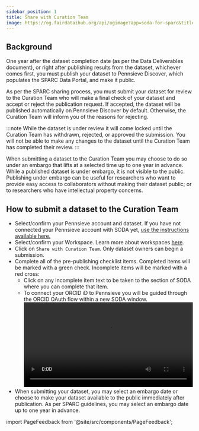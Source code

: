 ```yaml
---
sidebar_position: 1
title: Share with Curation Team
image: https://og.fairdataihub.org/api/ogimage?app=soda-for-sparc&title=Share%20with%20the%20Curation%20Team&description=Disseminate%20Dataset
---
```


## Background

One year after the dataset completion date (as per the Data Deliverables document), or right after publishing results from the dataset, whichever comes first, you must publish
your dataset to Pennsieve Discover, which populates the SPARC Data Portal, and make it public.

As per the SPARC sharing process, you must submit your dataset for review to the Curation Team who will make a final check of your dataset and accept or reject the
publication request. If accepted, the dataset will be published automatically on Pennsieve Discover by default. Otherwise, the Curation Team will inform you of the
reasons for rejecting.

:::note
While the dataset is under review it will come locked until the Curation Team has withdrawn, rejected, or approved the submission. You will not be able to make any changes
to the dataset until the Curation Team has completed their review.
:::

When submitting a dataset to the Curation Team you may choose to do so under an embargo that lifts at a selected time up to one year in advance. While a published dataset is
under embargo, it is not visible to the public. Publishing under embargo can be useful for researchers who want to provide easy access to collaborators without making their
dataset public; or to researchers who have intellectual property concerns.

## How to submit a dataset to the Curation Team

- Select/confirm your Pennsieve account and dataset. If you have not connected your Pennsieve account with SODA yet,
  [use the instructions available here.](../../connecting-to-pennsieve/connecting-with-username-password)
- Select/confirm your Workspace. Learn more about workspaces [here](../../how-to/how-to-use-workspaces).
- Click on `Share with Curation Team`. Only dataset owners can begin a submission.
- Complete all of the pre-publishing checklist items. Completed items will be marked with a green check. Incomplete items will be marked with a red cross:
  - Click on any incomplete item text to be taken to the section of SODA where you can complete that item.
  - To connect your ORCID iD to Pennsieve you will be guided through the ORCID OAuth flow within a new SODA window.
    <video
       controls
       width="100%"
       src="https://github.com/fairdataihub/SODA-for-SPARC/raw/main/docs/documentation/Videos/share-with-curation-team.mp4"
    />
- When submitting your dataset, you may select an embargo date or choose to make your dataset available to the
  public immediately after publication. As per SPARC guidelines, you may
  select an embargo date up to one year in advance.

import PageFeedback from '@site/src/components/PageFeedback';

<PageFeedback />
